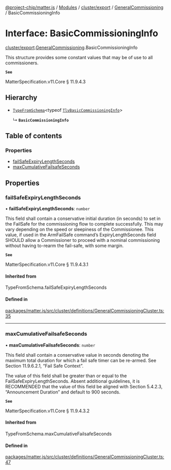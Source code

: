 [@project-chip/matter.js](../README.md) / [Modules](../modules.md) / [cluster/export](../modules/cluster_export.md) / [GeneralCommissioning](../modules/cluster_export.GeneralCommissioning.md) / BasicCommissioningInfo

# Interface: BasicCommissioningInfo

[cluster/export](../modules/cluster_export.md).[GeneralCommissioning](../modules/cluster_export.GeneralCommissioning.md).BasicCommissioningInfo

This structure provides some constant values that may be of use to all commissioners.

**`See`**

MatterSpecification.v11.Core § 11.9.4.3

## Hierarchy

- [`TypeFromSchema`](../modules/tlv_export.md#typefromschema)\<typeof [`TlvBasicCommissioningInfo`](../modules/cluster_export.GeneralCommissioning.md#tlvbasiccommissioninginfo)\>

  ↳ **`BasicCommissioningInfo`**

## Table of contents

### Properties

- [failSafeExpiryLengthSeconds](cluster_export.GeneralCommissioning.BasicCommissioningInfo.md#failsafeexpirylengthseconds)
- [maxCumulativeFailsafeSeconds](cluster_export.GeneralCommissioning.BasicCommissioningInfo.md#maxcumulativefailsafeseconds)

## Properties

### failSafeExpiryLengthSeconds

• **failSafeExpiryLengthSeconds**: `number`

This field shall contain a conservative initial duration (in seconds) to set in the FailSafe for the
commissioning flow to complete successfully. This may vary depending on the speed or sleepiness of the
Commissionee. This value, if used in the ArmFailSafe command’s ExpiryLengthSeconds field SHOULD allow a
Commissioner to proceed with a nominal commissioning without having to-rearm the fail-safe, with some margin.

**`See`**

MatterSpecification.v11.Core § 11.9.4.3.1

#### Inherited from

TypeFromSchema.failSafeExpiryLengthSeconds

#### Defined in

[packages/matter.js/src/cluster/definitions/GeneralCommissioningCluster.ts:35](https://github.com/project-chip/matter.js/blob/6d3b6a5d957d88a9231d6ecab4bb41f8133112be/packages/matter.js/src/cluster/definitions/GeneralCommissioningCluster.ts#L35)

___

### maxCumulativeFailsafeSeconds

• **maxCumulativeFailsafeSeconds**: `number`

This field shall contain a conservative value in seconds denoting the maximum total duration for which a
fail safe timer can be re-armed. See Section 11.9.6.2.1, “Fail Safe Context”.

The value of this field shall be greater than or equal to the FailSafeExpiryLengthSeconds. Absent additional
guidelines, it is RECOMMENDED that the value of this field be aligned with Section 5.4.2.3, “Announcement
Duration” and default to 900 seconds.

**`See`**

MatterSpecification.v11.Core § 11.9.4.3.2

#### Inherited from

TypeFromSchema.maxCumulativeFailsafeSeconds

#### Defined in

[packages/matter.js/src/cluster/definitions/GeneralCommissioningCluster.ts:47](https://github.com/project-chip/matter.js/blob/6d3b6a5d957d88a9231d6ecab4bb41f8133112be/packages/matter.js/src/cluster/definitions/GeneralCommissioningCluster.ts#L47)
